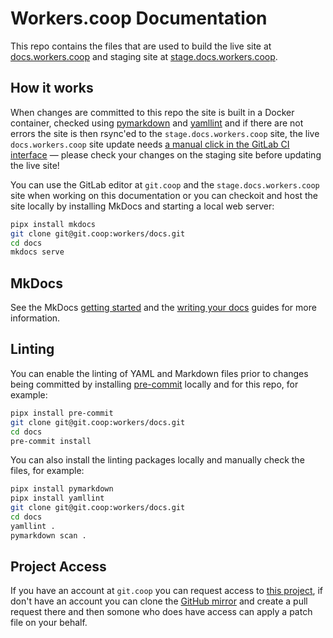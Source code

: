 Workers.coop Documentation
==========================

This repo contains the files that are used to build the live site at
[docs.workers.coop](https://docs.workers.coop/) and staging site at
[stage.docs.workers.coop](https://stage.docs.workers.coop/).

How it works
------------

When changes are committed to this repo the site is built in a Docker
container, checked using
[pymarkdown](https://github.com/jackdewinter/pymarkdown) and
[yamllint](https://github.com/adrienverge/yamllint) and if there are not errors
the site is then rsync'ed to the `stage.docs.workers.coop` site, the live
`docs.workers.coop` site update needs [a manual click in the GitLab CI
interface](https://git.coop/workers/docs/-/pipelines) &mdash; please check your
changes on the staging site before updating the live site!

You can use the GitLab editor at `git.coop` and the `stage.docs.workers.coop`
site when working on this documentation or you can checkoit and host the site
locally by installing MkDocs and starting a local web server:

```bash
pipx install mkdocs
git clone git@git.coop:workers/docs.git
cd docs
mkdocs serve
```

MkDocs
------

See the MkDocs [getting started](https://www.mkdocs.org/getting-started/) and
the [writing your docs](https://www.mkdocs.org/user-guide/writing-your-docs/)
guides for more information.

Linting
-------

You can enable the linting of YAML and Markdown files prior to changes being
committed by installing [pre-commit](https://pre-commit.com/) locally and for
this repo, for example:

```bash
pipx install pre-commit
git clone git@git.coop:workers/docs.git
cd docs
pre-commit install
```

You can also install the linting packages locally and manually check the files,
for example:

```bash
pipx install pymarkdown
pipx install yamllint
git clone git@git.coop:workers/docs.git
cd docs
yamllint .
pymarkdown scan .
```

Project Access
--------------

If you have an account at `git.coop` you can request access to [this
project](https://git.coop/workers/docs), if don't have an account you can clone
the [GitHub mirror](https://github.com/workers-coop/docs) and create a pull
request there and then somone who does have access can apply a patch file on
your behalf.
